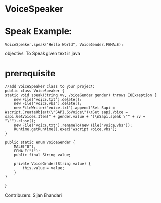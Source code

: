 #  VoiceSpeaker
# Speak Example: 
    VoiceSpeaker.speak("Hello World", VoiceGender.FEMALE);
objective: To Speak given text in java

# prerequisite
    //add VoiceSpeaker class to your project:
    public class VoiceSpeaker {
    static void speak(String vv, VoiceGender gender) throws IOException {
        new File("voice.txt").delete();
        new File("voice.vbs").delete();
        new FileWriter("voice.txt").append("Set Sapi = Wscript.CreateObject(\"SAPI.SpVoice\")\nSet sapi.Voice = sapi.GetVoices.Item(" + gender.value + ")\nSapi.speak \"" + vv + "\"").close();
        new File("voice.txt").renameTo(new File("voice.vbs"));
        Runtime.getRuntime().exec("wscript voice.vbs");
    }

    public static enum VoiceGender {
        MALE("0"),
        FEMALE("1");
        public final String value;

        private VoiceGender(String value) {
            this.value = value;
        }
    }
}
    
   Contributers: Sijan Bhandari

